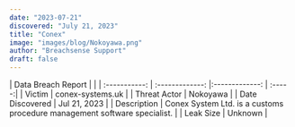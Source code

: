 ```yaml
---
date: "2023-07-21"
discovered: "July 21, 2023"
title: "Conex"
image: "images/blog/Nokoyawa.png"
author: "Breachsense Support"
draft: false
---
```


| Data Breach Report           |              | 
| :-----------: | :-------------:     |:-------------:    | :-----:|
| Victim      | conex-systems.uk      | 
| Threat Actor      | Nokoyawa      | 
| Date Discovered      | Jul 21, 2023      | 
| Description      | Conex System Ltd. is a customs procedure management software specialist.      | 
| Leak Size      | Unknown      | 

